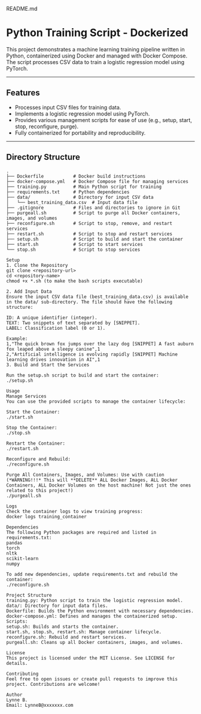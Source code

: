 README.md

# Python Training Script - Dockerized

This project demonstrates a machine learning training pipeline written in Python, containerized using Docker and managed with Docker Compose. The script processes CSV data to train a logistic regression model using PyTorch.

---

## **Features**
- Processes input CSV files for training data.
- Implements a logistic regression model using PyTorch.
- Provides various management scripts for ease of use (e.g., setup, start, stop, reconfigure, purge).
- Fully containerized for portability and reproducibility.

---

## **Directory Structure**
```plaintext
.
├── Dockerfile           # Docker build instructions
├── docker-compose.yml   # Docker Compose file for managing services
├── training.py          # Main Python script for training
├── requirements.txt     # Python dependencies
├── data/                # Directory for input CSV data
│   └── best_training_data.csv  # Input data file
├── .gitignore           # Files and directories to ignore in Git
├── purgeall.sh          # Script to purge all Docker containers, images, and volumes
├── reconfigure.sh       # Script to stop, remove, and restart services
├── restart.sh           # Script to stop and restart services
├── setup.sh             # Script to build and start the container
├── start.sh             # Script to start services
└── stop.sh              # Script to stop services

Setup
1. Clone the Repository
git clone <repository-url>
cd <repository-name>
chmod +x *.sh (to make the bash scripts executable)

2. Add Input Data
Ensure the input CSV data file (best_training_data.csv) is available in the data/ sub-directory. The file should have the following structure:

ID: A unique identifier (integer).
TEXT: Two snippets of text separated by [SNIPPET].
LABEL: Classification label (0 or 1).

Example:
1,"The quick brown fox jumps over the lazy dog [SNIPPET] A fast auburn fox leaped above a sleepy canine",1
2,"Artificial intelligence is evolving rapidly [SNIPPET] Machine learning drives innovation in AI",1
3. Build and Start the Services

Run the setup.sh script to build and start the container:
./setup.sh

Usage
Manage Services
You can use the provided scripts to manage the container lifecycle:

Start the Container:
./start.sh

Stop the Container:
./stop.sh

Restart the Container:
./restart.sh

Reconfigure and Rebuild:
./reconfigure.sh

Purge All Containers, Images, and Volumes: Use with caution (*WARNING!!!* This will **DELETE** ALL Docker Images, ALL Docker Containers, ALL Docker Volumes on the host machine! Not just the ones related to this project!)
./purgeall.sh

Logs
Check the container logs to view training progress:
docker logs training_container

Dependencies
The following Python packages are required and listed in requirements.txt:
pandas
torch
nltk
scikit-learn
numpy

To add new dependencies, update requirements.txt and rebuild the container:
./reconfigure.sh

Project Structure
training.py: Python script to train the logistic regression model.
data/: Directory for input data files.
Dockerfile: Builds the Python environment with necessary dependencies.
docker-compose.yml: Defines and manages the containerized setup.
Scripts:
setup.sh: Builds and starts the container.
start.sh, stop.sh, restart.sh: Manage container lifecycle.
reconfigure.sh: Rebuild and restart services.
purgeall.sh: Cleans up all Docker containers, images, and volumes.

License
This project is licensed under the MIT License. See LICENSE for details.

Contributing
Feel free to open issues or create pull requests to improve this project. Contributions are welcome!

Author
Lynne B.
Email: LynneB@xxxxxxx.com



